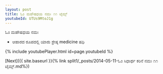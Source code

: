 ```yaml
---
layout: post
title: ಓಂ ಮಹೌಷಧಯ ನಮಃ ೧೧ ಟೈಮ್ಸ್
youtubeId: UTUs9MtoJ1g
---
```

 
 
 ಓಂ ಮಹೌಷಧಯ ನಮಃ  
 
 -  ಆಹಾರದ ರೂಪದಲ್ಲಿ ಯಾರು ಶ್ರೇಷ್ಠ medicine ಷಧಿ 
 
  
 
  
 
 
 
 
 
 


{% include youtubePlayer.html id=page.youtubeId %}
 
[Next]({{ site.baseurl }}{% link  split1/_posts/2014-05-11-ಓಂ ಸಿಧಾರ್ಥ ಕರಿನೆ ನಮಃ ೧೧ ಟೈಮ್ಸ್.md%})
 
